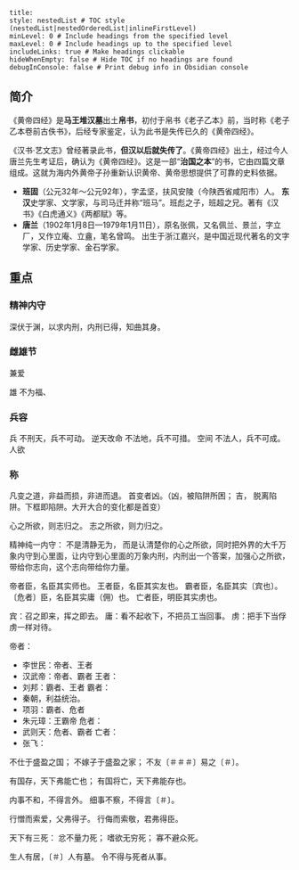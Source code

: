 ```table-of-contents
title: 
style: nestedList # TOC style (nestedList|nestedOrderedList|inlineFirstLevel)
minLevel: 0 # Include headings from the specified level
maxLevel: 0 # Include headings up to the specified level
includeLinks: true # Make headings clickable
hideWhenEmpty: false # Hide TOC if no headings are found
debugInConsole: false # Print debug info in Obsidian console
```
## 简介

《黄帝四经》是**马王堆汉墓**出土**帛书**，初付于帛书《老子乙本》前，当时称《老子乙本卷前古佚书》，后经专家鉴定，认为此书是失传已久的《黄帝四经》。

《汉书·艺文志》曾经著录此书，**但汉以后就失传了**。《黄帝四经》出土，经过今人唐兰先生考证后，确认为《黄帝四经》。这是一部“**治国之本**”的书，它由四篇文章组成。这就为海内外黄帝子孙重新认识黄帝、黄帝思想提供了可靠的史料依据。

- **班固**（公元32年～公元92年），字孟坚，扶风安陵（今陕西省咸阳市）人。 **东汉**史学家、文学家，与司马迁并称“班马”。班彪之子，班超之兄。著有《汉书》《白虎通义》《两都赋》等。
- **唐兰**（1902年1月8日—1979年1月11日），原名张佩，又名佩兰、景兰，字立厂，又作立庵、立盦，笔名曾鸣。 出生于浙江嘉兴，是中国近现代著名的文字学家、历史学家、金石学家。

## 重点
### 精神内守


深伏于渊，以求内刑，内刑已得，知曲其身。

### 雌雄节

兼爱

雄
不为福、

### 兵容

兵
不刑天，兵不可动。   逆天改命
不法地，兵不可措。   空间
不法人，兵不可成。   人欲

### 称

凡变之道，非益而损，非进而退。
首变者凶。（凶，被陷阱所困； 吉， 脱离陷阱。下框即陷阱。大开大合的变化都是首变）



心之所欲，则志归之。
志之所欲，则力归之。

精神纯一内守：
不是清静无为，
而是认清楚你的心之所欲，同时把外界的大千万象内守到心里面，让内守到心里面的万象内刑，内刑出一个答案，加强心之所欲，带给你志向，这个志向带给你力量。

帝者臣，名臣其实师也。
王者臣，名臣其实友也。
霸者臣，名臣其实〔宾也〕。
〔危者〕臣，名臣其实庸（佣）也。
亡者臣，明臣其实虏也。

宾：召之即来，挥之即去。
庸：看不起收下，不把员工当回事。
虏：把手下当俘虏一样对待。

帝者：
- 李世民：帝者、王者
- 汉武帝：帝者、霸者
王者：
- 刘邦：霸者、王者
霸者：
- 秦朝，利益统治。
- 项羽：霸者、危者
- 朱元璋：王霸帝
危者：
- 武则天：危者、霸者
亡者：
- 张飞：

不仕于盛盈之国；
不嫁子于盛盈之家；
不友〔＃＃＃〕易之〔＃〕。


有国存，天下弗能亡也；
有国将亡，天下弗能存也。


内事不和，不得言外。
细事不察，不得言〔＃〕。


行憎而索爱，父弗得子。
行侮而索敬，君弗得臣。


天下有三死：
忿不量力死；
嗜欲无穷死；
寡不避众死。


生人有居，〔＃〕人有墓。
令不得与死者从事。

